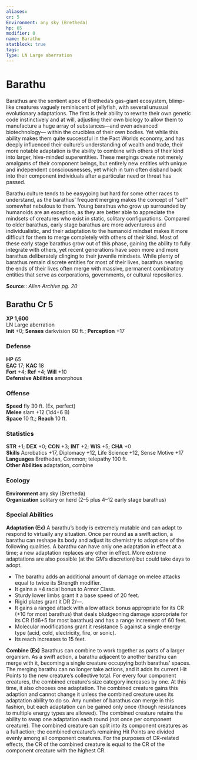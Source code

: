 ```yaml
---
aliases: 
cr: 5
Environment: any sky (Bretheda)  
hp: 65
modifier: 0
name: Barathu
statblock: true
tags: 
Type: LN Large aberration  
---
```


# Barathu

Barathus are the sentient apex of Bretheda’s gas-giant ecosystem, blimp-like creatures vaguely reminiscent of jellyfish, with several unusual evolutionary adaptations. The first is their ability to rewrite their own genetic code instinctively and at will, adjusting their own biology to allow them to manufacture a huge array of substances—and even advanced biotechnology— within the crucibles of their own bodies. Yet while this ability makes them quite successful in the Pact Worlds economy, and has deeply influenced their culture’s understanding of wealth and trade, their more notable adaptation is the ability to combine with others of their kind into larger, hive-minded superentities. These mergings create not merely amalgams of their component beings, but entirely new entities with unique and independent consciousnesses, yet which in turn often disband back into their component individuals after a particular need or threat has passed.

Barathu culture tends to be easygoing but hard for some other races to understand, as the barathus’ frequent merging makes the concept of “self” somewhat nebulous to them. Young barathus who grow up surrounded by humanoids are an exception, as they are better able to appreciate the mindsets of creatures who exist in static, solitary configurations. Compared to older barathus, early stage barathus are more adventurous and individualistic, and their adaptation to the humanoid mindset makes it more difficult for them to merge completely with others of their kind. Most of these early stage barathus grow out of this phase, gaining the ability to fully integrate with others, yet recent generations have seen more and more barathus deliberately clinging to their juvenile mindsets. While plenty of barathus remain discrete entities for most of their lives, barathus nearing the ends of their lives often merge with massive, permanent combinatory entities that serve as corporations, governments, or cultural repositories.

**Source**:: _Alien Archive pg. 20_

## Barathu Cr 5

**XP 1,600**  
LN Large aberration  
**Init** +0; **Senses** darkvision 60 ft.; **Perception** +17  

### Defense

**HP** 65  
**EAC** 17; **KAC** 18  
**Fort** +4; **Ref** +4; **Will** +10  
**Defensive Abilities** amorphous  

### Offense

**Speed** fly 30 ft. (Ex, perfect)  
**Melee** slam +12 (1d4+6 B)  
**Space** 10 ft.; **Reach** 10 ft.

### Statistics

**STR** +1; **DEX** +0; **CON** +3; **INT** +2; **WIS** +5; **CHA** +0  
**Skills** Acrobatics +17, Diplomacy +12, Life Science +12, Sense Motive +17  
**Languages** Brethedan, Common; telepathy 100 ft.  
**Other Abilities** adaptation, combine

### Ecology

**Environment** any sky (Bretheda)  
**Organization** solitary or herd (2–5 plus 4–12 early stage barathus)

### Special Abilities

**Adaptation (Ex)** A barathu’s body is extremely mutable and can adapt to respond to virtually any situation. Once per round as a swift action, a barathu can reshape its body and adjust its chemistry to adopt one of the following qualities. A barathu can have only one adaptation in effect at a time; a new adaptation replaces any other in effect. More extreme adaptations are also possible (at the GM’s discretion) but could take days to adopt.

-   The barathu adds an additional amount of damage on melee attacks equal to twice its Strength modifier.
-   It gains a +4 racial bonus to Armor Class.
-   Sturdy lower limbs grant it a base speed of 20 feet.
-   Rigid plates grant it DR 2/—.
-   It gains a ranged attack with a low attack bonus appropriate for its CR (+10 for most barathus) that deals bludgeoning damage appropriate for its CR (1d6+5 for most barathus) and has a range increment of 60 feet.
-   Molecular modifications grant it resistance 5 against a single energy type (acid, cold, electricity, fire, or sonic).
-   Its reach increases to 15 feet.

**Combine (Ex)** Barathus can combine to work together as parts of a larger organism. As a swift action, a barathu adjacent to another barathu can merge with it, becoming a single creature occupying both barathus’ spaces. The merging barathu can no longer take actions, and it adds its current Hit Points to the new creature’s collective total. For every four component creatures, the combined creature’s size category increases by one. At this time, it also chooses one adaptation. The combined creature gains this adaption and cannot change it unless the combined creature uses its adaptation ability to do so. Any number of barathus can merge in this fashion, but each adaptation can be gained only once (though resistances to multiple energy types are allowed). The combined creature retains the ability to swap one adaptation each round (not once per component creature). The combined creature can split into its component creatures as a full action; the combined creature’s remaining Hit Points are divided evenly among all component creatures. For the purposes of CR-related effects, the CR of the combined creature is equal to the CR of the component creature with the highest CR.

